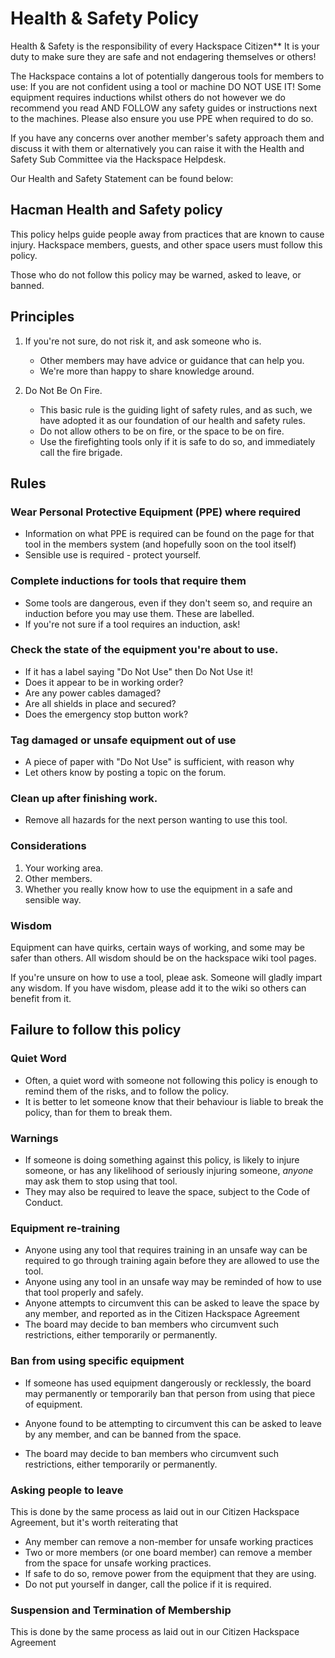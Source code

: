# Health & Safety Policy 

Health & Safety is the responsibility of every Hackspace Citizen** It is your duty to make sure they are safe and not endagering themselves or others! 

The Hackspace contains a lot of potentially dangerous tools for members to use: If you are not confident using a tool or machine DO NOT USE IT! Some equipment requires inductions whilst others do not however we do recommend you read AND FOLLOW any safety guides or instructions next to the machines. Please also ensure you use PPE when required to do so. 

If you have any concerns over another member's safety approach them and discuss it with them or alternatively you can raise it with the Health and Safety Sub Committee via the Hackspace Helpdesk. 

Our Health and Safety Statement can be found below:

## Hacman Health and Safety policy

This policy helps guide people away from practices that are known to cause injury. Hackspace members, guests, and other space users must follow this policy.

Those who do not follow this policy may be warned, asked to leave, or banned.

## Principles

1. If you're not sure, do not risk it, and ask someone who is. 
    * Other members may have advice or guidance that can help you.
    * We're more than happy to share knowledge around.

2. Do Not Be On Fire. 
    * This basic rule is the guiding light of safety rules, and as such, we have adopted it as our foundation of our health and safety rules.
    * Do not allow others to be on fire, or the space to be on fire.
    * Use the firefighting tools only if it is safe to do so, and immediately call the fire brigade.

## Rules
### Wear Personal Protective Equipment (PPE) where required
* Information on what PPE is required can be found on the page for that tool in the members system (and hopefully soon on the tool itself)
* Sensible use is required - protect yourself.

### Complete inductions for tools that require them 
* Some tools are dangerous, even if they don't seem so, and require an induction before you may use them. These are labelled.
* If you're not sure if a tool requires an induction, ask!

### Check the state of the equipment you're about to use.
* If it has a label saying "Do Not Use" then Do Not Use it!
* Does it appear to be in working order?
* Are any power cables damaged? 
* Are all shields in place and secured?
* Does the emergency stop button work?

### Tag damaged or unsafe equipment out of use
* A piece of paper with "Do Not Use" is sufficient, with reason why
* Let others know by posting a topic on the forum.

### Clean up after finishing work.
* Remove all hazards for the next person wanting to use this tool.

### Considerations

1. Your working area.
2. Other members.
3. Whether you really know how to use the equipment in a safe and sensible way.

### Wisdom

Equipment can have quirks, certain ways of working, and some may be safer than others.
All wisdom should be on the hackspace wiki tool pages.

If you're unsure on how to use a tool, pleae ask. Someone will gladly impart any wisdom.
If you have wisdom, please add it to the wiki so others can benefit from it.

## Failure to follow this policy

### Quiet Word
* Often, a quiet word with someone not following this policy is enough to remind them of the risks, and to follow the policy. 
* It is better to let someone know that their behaviour is liable to break the policy, than for them to break them.

### Warnings
* If someone is doing something against this policy, is likely to injure someone, or has any likelihood of seriously injuring someone, *anyone* may ask them to stop using that tool. 
* They may also be required to leave the space, subject to the Code of Conduct.

### Equipment re-training
* Anyone using any tool that requires training in an unsafe way can be required to go through training again before they are allowed to use the tool. 
* Anyone using any tool in an unsafe way may be reminded of how to use that tool properly and safely.
* Anyone attempts to circumvent this can be asked to leave the space by any member, and reported as in the Citizen Hackspace Agreement
* The board may decide to ban members who circumvent such restrictions, either temporarily or permanently.

### Ban from using specific equipment
* If someone has used equipment dangerously or recklessly, the board may permanently or temporarily ban that person from using that piece of equipment.

* Anyone found to be attempting to circumvent this can be asked to leave by any member, and can be banned from the space. 

* The board may decide to ban members who circumvent such restrictions, either temporarily or permanently.

### Asking people to leave

This is done by the same process as laid out in our Citizen Hackspace Agreement, but it's worth reiterating that 
* Any member can remove a non-member for unsafe working practices
* Two or more members (or one board member) can remove a member from the space for unsafe working practices. 
* If safe to do so, remove power from the equipment that they are using.
* Do not put yourself in danger, call the police if it is required.

### Suspension and Termination of Membership
This is done by the same process as laid out in our Citizen Hackspace Agreement
